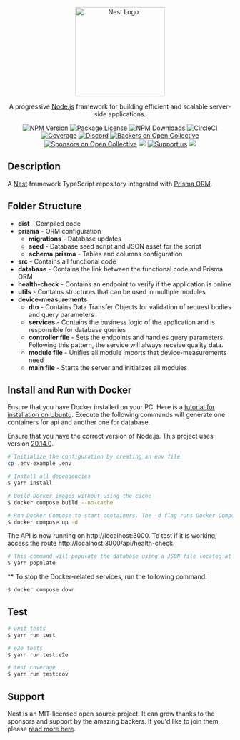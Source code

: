 <p align="center">
  <a href="http://nestjs.com/" target="blank"><img src="https://nestjs.com/img/logo-small.svg" width="200" alt="Nest Logo" /></a>
</p>

[circleci-image]: https://img.shields.io/circleci/build/github/nestjs/nest/master?token=abc123def456
[circleci-url]: https://circleci.com/gh/nestjs/nest

  <p align="center">A progressive <a href="http://nodejs.org" target="_blank">Node.js</a> framework for building efficient and scalable server-side applications.</p>
    <p align="center">
<a href="https://www.npmjs.com/~nestjscore" target="_blank"><img src="https://img.shields.io/npm/v/@nestjs/core.svg" alt="NPM Version" /></a>
<a href="https://www.npmjs.com/~nestjscore" target="_blank"><img src="https://img.shields.io/npm/l/@nestjs/core.svg" alt="Package License" /></a>
<a href="https://www.npmjs.com/~nestjscore" target="_blank"><img src="https://img.shields.io/npm/dm/@nestjs/common.svg" alt="NPM Downloads" /></a>
<a href="https://circleci.com/gh/nestjs/nest" target="_blank"><img src="https://img.shields.io/circleci/build/github/nestjs/nest/master" alt="CircleCI" /></a>
<a href="https://coveralls.io/github/nestjs/nest?branch=master" target="_blank"><img src="https://coveralls.io/repos/github/nestjs/nest/badge.svg?branch=master#9" alt="Coverage" /></a>
<a href="https://discord.gg/G7Qnnhy" target="_blank"><img src="https://img.shields.io/badge/discord-online-brightgreen.svg" alt="Discord"/></a>
<a href="https://opencollective.com/nest#backer" target="_blank"><img src="https://opencollective.com/nest/backers/badge.svg" alt="Backers on Open Collective" /></a>
<a href="https://opencollective.com/nest#sponsor" target="_blank"><img src="https://opencollective.com/nest/sponsors/badge.svg" alt="Sponsors on Open Collective" /></a>
  <a href="https://paypal.me/kamilmysliwiec" target="_blank"><img src="https://img.shields.io/badge/Donate-PayPal-ff3f59.svg"/></a>
    <a href="https://opencollective.com/nest#sponsor"  target="_blank"><img src="https://img.shields.io/badge/Support%20us-Open%20Collective-41B883.svg" alt="Support us"></a>
  <a href="https://twitter.com/nestframework" target="_blank"><img src="https://img.shields.io/twitter/follow/nestframework.svg?style=social&label=Follow"></a>
</p>
  <!--[![Backers on Open Collective](https://opencollective.com/nest/backers/badge.svg)](https://opencollective.com/nest#backer)
  [![Sponsors on Open Collective](https://opencollective.com/nest/sponsors/badge.svg)](https://opencollective.com/nest#sponsor)-->

## Description

A [Nest](https://github.com/nestjs/nest) framework TypeScript repository integrated with [Prisma ORM](https://www.prisma.io/).


## Folder Structure
- **dist** - Compiled code
- **prisma** - ORM configuration
  - **migrations** - Database updates
  - **seed** - Database seed script and JSON asset for the script
  - **schema.prisma** - Tables and columns configuration
- **src** - Contains all functional code
- **database** - Contains the link between the functional code and Prisma ORM
- **health-check** - Contains an endpoint to verify if the application is online
- **utils** - Contains structures that can be used in multiple modules
- **device-measurements**
  - **dto** - Contains Data Transfer Objects for validation of request bodies and query parameters
  - **services** - Contains the business logic of the application and is responsible for database queries
  - **controller file** - Sets the endpoints and handles query parameters. Following this pattern, the service will always receive quality data.
  - **module file** - Unifies all module imports that device-measurements need
  - **main file** - Starts the server and initializes all modules

## Install and Run with Docker

Ensure that you have Docker installed on your PC. Here is a [tutorial for installation on Ubuntu](https://docs.docker.com/engine/install/ubuntu/). Execute the following commands will generate one containers for api and another one for database.

Ensure that you have the correct version of Node.js. This project uses version [20.14.0](https://nodejs.org/pt/blog/release/v20.14.0).
```bash
# Initialize the configuration by creating an env file
cp .env-example .env

# Install all dependencies
$ yarn install

# Build Docker images without using the cache
$ docker compose build --no-cache

# Run Docker Compose to start containers. The -d flag runs Docker Compose as a background task.
$ docker compose up -d
```

The API is now running on http://localhost:3000. To test if it is working, access the route http://localhost:3000/api/health-check.

```bash
# This command will populate the database using a JSON file located at /prisma/seed
$ yarn populate
```

** To stop the Docker-related services, run the following command:
```bash
$ docker compose down
```

## Test

```bash
# unit tests
$ yarn run test

# e2e tests
$ yarn run test:e2e

# test coverage
$ yarn run test:cov
```

## Support

Nest is an MIT-licensed open source project. It can grow thanks to the sponsors and support by the amazing backers. If you'd like to join them, please [read more here](https://docs.nestjs.com/support).
